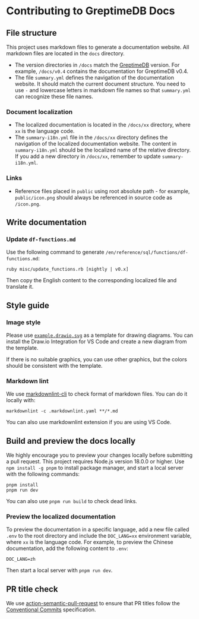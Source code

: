 # Contributing to GreptimeDB Docs

## File structure

This project uses markdown files to generate a documentation website.
All markdown files are located in the `docs` directory.

- The version directories in `/docs` match the [GreptimeDB](https://github.com/GreptimeTeam/greptimedb) version.
For example, `/docs/v0.4` contains the documentation for GreptimeDB v0.4.
- The file `summary.yml` defines the navigation of the documentation website.
It should match the current document structure.
You need to use `-` and lowercase letters in markdown file names so that `summary.yml` can recognize these file names.

### Document localization

- The localized documentation is located in the `/docs/xx` directory, where `xx` is the language code.
- The `summary-i18n.yml` file in the `/docs/xx` directory defines the navigation of the localized documentation website.
The content in `summary-i18n.yml` should be the localized name of the relative directory.
If you add a new directory in `/docs/xx`, remember to update `summary-i18n.yml`.

### Links

- Reference files placed in `public` using root absolute path - for example, `public/icon.png` should always be referenced in source code as `/icon.png`.

## Write documentation

### Update `df-functions.md`

Use the following command to generate `/en/reference/sql/functions/df-functions.md`:

```shell
ruby misc/update_functions.rb [nightly | v0.x]
```

Then copy the English content to the corresponding localized file and translate it.

## Style guide

### Image style

Please use [`example.drawio.svg`](docs/example.drawio.svg) as a template for drawing diagrams.
You can install the Draw.io Integration for VS Code and create a new diagram from the template.

If there is no suitable graphics, you can use other graphics,
but the colors should be consistent with the template.

### Markdown lint

We use [markdownlint-cli](https://github.com/DavidAnson/markdownlint) to check
format of markdown files. You can do it locally with:

```shell
markdownlint -c .markdownlint.yaml **/*.md
```

You can also use markdownlint extension if you are using VS Code.

## Build and preview the docs locally

We highly encourage you to preview your changes locally before submitting a pull request.
This project requires Node.js version 18.0.0 or higher.
Use `npm install -g pnpm` to install package manager, and start a local server with the following commands:

```shell
pnpm install
pnpm run dev
```

You can also use `pnpm run build` to check dead links.

### Preview the localized documentation

To preview the documentation in a specific language,
add a new file called `.env` to the root directory and include the `DOC_LANG=xx` environment variable,
where `xx` is the language code.
For example, to preview the Chinese documentation, add the following content to `.env`:

```shell
DOC_LANG=zh
```

Then start a local server with `pnpm run dev`.

## PR title check

We use [action-semantic-pull-request](https://github.com/amannn/action-semantic-pull-request) to ensure that PR titles follow the [Conventional Commits](https://www.conventionalcommits.org/) specification.


